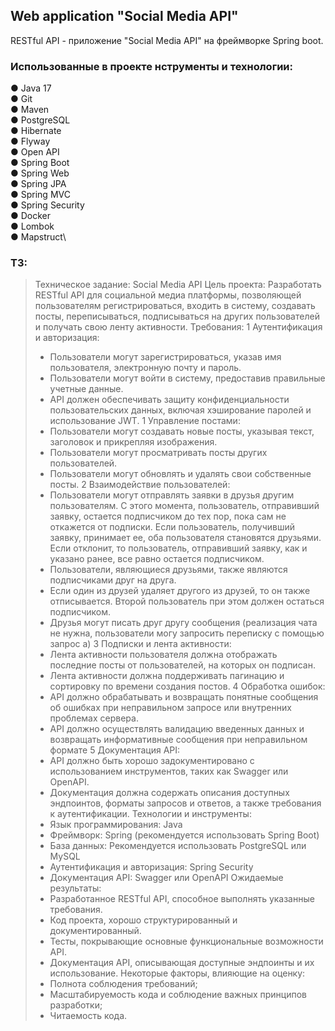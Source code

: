 ## Web application "Social Media API"

RESTful API - приложение "Social Media API" на фреймворке Spring boot. 

### Использованные в проекте нструменты и технологии:

● Java 17\
● Git\
● Maven\
● PostgreSQL\
● Hibernate\
● Flyway\
● Open API\
● Spring Boot\
● Spring Web\
● Spring JPA\
● Spring MVC\
● Spring Security\
● Docker\
● Lombok\
● Mapstruct\

### ТЗ:

> Техническое задание: Social Media API
> Цель проекта: Разработать RESTful API для социальной медиа платформы,
> позволяющей пользователям регистрироваться, входить в систему, создавать
> посты, переписываться, подписываться на других пользователей и получать
> свою ленту активности.
> Требования:
> 1 Аутентификация и авторизация:
> 
>- Пользователи могут зарегистрироваться, указав имя пользователя,
>  электронную почту и пароль.
>- Пользователи могут войти в систему, предоставив правильные учетные
>  данные.
>- API должен обеспечивать защиту конфиденциальности пользовательских
>  данных, включая хэширование паролей и использование JWT.
>  1 Управление постами:
>- Пользователи могут создавать новые посты, указывая текст, заголовок и
>  прикрепляя изображения.
>- Пользователи могут просматривать посты других пользователей.
>- Пользователи могут обновлять и удалять свои собственные посты.
>  2 Взаимодействие пользователей:
>- Пользователи могут отправлять заявки в друзья другим пользователям. С
>  этого момента, пользователь, отправивший заявку, остается подписчиком до
>  тех пор, пока сам не откажется от подписки. Если пользователь, получивший
>  заявку, принимает ее, оба пользователя становятся друзьями. Если отклонит,
>  то пользователь, отправивший заявку, как и указано ранее, все равно остается
>  подписчиком.
>- Пользователи, являющиеся друзьями, также являются подписчиками друг
>  на друга.
>- Если один из друзей удаляет другого из друзей, то он также отписывается.
>  Второй пользователь при этом должен остаться подписчиком.
>- Друзья могут писать друг другу сообщения (реализация чата не нужна,
>  пользователи могу запросить переписку с помощью запрос а)
>  3 Подписки и лента активности:
>- Лента активности пользователя должна отображать последние посты от
>  пользователей, на которых он подписан.
>- Лента активности должна поддерживать пагинацию и сортировку по
>  времени создания постов.
>  4 Обработка ошибок:
>- API должно обрабатывать и возвращать понятные сообщения об ошибках
>  при неправильном запросе или внутренних проблемах сервера.
>- API должно осуществлять валидацию введенных данных и возвращать
>  информативные сообщения при неправильном формате
>  5 Документация API:
>- API должно быть хорошо задокументировано с использованием
>  инструментов, таких как Swagger или OpenAPI.
>- Документация должна содержать описания доступных эндпоинтов,
>  форматы запросов и ответов, а также требования к аутентификации.
>  Технологии и инструменты:
>- Язык программирования: Java
>- Фреймворк: Spring (рекомендуется использовать Spring Boot)
>- База данных: Рекомендуется использовать PostgreSQL или MySQL
>- Аутентификация и авторизация: Spring Security
>- Документация API: Swagger или OpenAPI
>  Ожидаемые результаты:
>- Разработанное RESTful API, способное выполнять указанные требования.
>- Код проекта, хорошо структурированный и документированный.
>- Тесты, покрывающие основные функциональные возможности API.
>- Документация API, описывающая доступные эндпоинты и их
>  использование.
> Некоторые факторы, влияющие на оценку:
>- Полнота соблюдения требований;
>- Масштабируемость кода и соблюдение важных принципов разработки;
>- Читаемость кода.